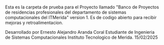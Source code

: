 Esta es la carpeta de prueba para el Proyecto llamado "Banco de Proyectos de residencias profesionales del departamento de sistemas computacionales del ITMerida" version 1.
Es de codigo abierto para recibir mejoras y retroalimentacion.



Desarrollado por Ernesto Alejandro Aranda Coral
Estudiante de Ingenieria de Sistemas Computacionales
Instituto Tecnologico de Merida.
15/02/2025
